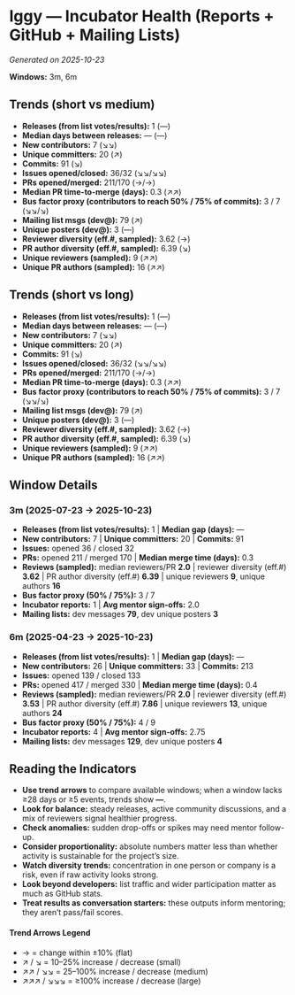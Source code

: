 # Iggy — Incubator Health (Reports + GitHub + Mailing Lists)
_Generated on 2025-10-23_

**Windows:** 3m, 6m

## Trends (short vs medium)

- **Releases (from list votes/results):** 1 (—)
- **Median days between releases:** — (—)
- **New contributors:** 7 (↘↘)
- **Unique committers:** 20 (↗)
- **Commits:** 91 (↘)
- **Issues opened/closed:** 36/32 (↘↘/↘↘)
- **PRs opened/merged:** 211/170 (→/→)
- **Median PR time-to-merge (days):** 0.3 (↗↗)
- **Bus factor proxy (contributors to reach 50% / 75% of commits):** 3 / 7 (↘↘/↘)
- **Mailing list msgs (dev@):** 79 (↗)
- **Unique posters (dev@):** 3 (—)
- **Reviewer diversity (eff.#, sampled):** 3.62 (→)
- **PR author diversity (eff.#, sampled):** 6.39 (↘)
- **Unique reviewers (sampled):** 9 (↗↗)
- **Unique PR authors (sampled):** 16 (↗↗)

## Trends (short vs long)

- **Releases (from list votes/results):** 1 (—)
- **Median days between releases:** — (—)
- **New contributors:** 7 (↘↘)
- **Unique committers:** 20 (↗)
- **Commits:** 91 (↘)
- **Issues opened/closed:** 36/32 (↘↘/↘↘)
- **PRs opened/merged:** 211/170 (→/→)
- **Median PR time-to-merge (days):** 0.3 (↗↗)
- **Bus factor proxy (contributors to reach 50% / 75% of commits):** 3 / 7 (↘↘/↘)
- **Mailing list msgs (dev@):** 79 (↗)
- **Unique posters (dev@):** 3 (—)
- **Reviewer diversity (eff.#, sampled):** 3.62 (→)
- **PR author diversity (eff.#, sampled):** 6.39 (↘)
- **Unique reviewers (sampled):** 9 (↗↗)
- **Unique PR authors (sampled):** 16 (↗↗)

## Window Details
### 3m  (2025-07-23 → 2025-10-23)
- **Releases (from list votes/results):** 1  |  **Median gap (days):** —
- **New contributors:** 7  |  **Unique committers:** 20  |  **Commits:** 91
- **Issues:** opened 36 / closed 32
- **PRs:** opened 211 / merged 170  |  **Median merge time (days):** 0.3
- **Reviews (sampled):** median reviewers/PR **2.0**  |  reviewer diversity (eff.#) **3.62**  |  PR author diversity (eff.#) **6.39**  |  unique reviewers **9**, unique authors **16**
- **Bus factor proxy (50% / 75%):** 3 / 7
- **Incubator reports:** 1  |  **Avg mentor sign-offs:** 2.0
- **Mailing lists:** dev messages **79**, dev unique posters **3**

### 6m  (2025-04-23 → 2025-10-23)
- **Releases (from list votes/results):** 1  |  **Median gap (days):** —
- **New contributors:** 26  |  **Unique committers:** 33  |  **Commits:** 213
- **Issues:** opened 139 / closed 133
- **PRs:** opened 417 / merged 330  |  **Median merge time (days):** 0.4
- **Reviews (sampled):** median reviewers/PR **2.0**  |  reviewer diversity (eff.#) **3.53**  |  PR author diversity (eff.#) **7.86**  |  unique reviewers **13**, unique authors **24**
- **Bus factor proxy (50% / 75%):** 4 / 9
- **Incubator reports:** 4  |  **Avg mentor sign-offs:** 2.75
- **Mailing lists:** dev messages **129**, dev unique posters **4**

## Reading the Indicators
- **Use trend arrows** to compare available windows; when a window lacks ≥28 days or ≥5 events, trends show **—**.
- **Look for balance:** steady releases, active community discussions, and a mix of reviewers signal healthier progress.
- **Check anomalies:** sudden drop-offs or spikes may need mentor follow-up.
- **Consider proportionality:** absolute numbers matter less than whether activity is sustainable for the project’s size.
- **Watch diversity trends:** concentration in one person or company is a risk, even if raw activity looks strong.
- **Look beyond developers:** list traffic and wider participation matter as much as GitHub stats.
- **Treat results as conversation starters:** these outputs inform mentoring; they aren’t pass/fail scores.

#### Trend Arrows Legend
- →  = change within ±10% (flat)
- ↗ / ↘ = 10–25% increase / decrease (small)
- ↗↗ / ↘↘ = 25–100% increase / decrease (medium)
- ↗↗↗ / ↘↘↘ = ≥100% increase / decrease (large)
